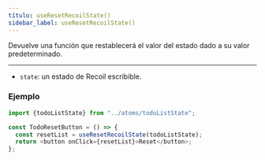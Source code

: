 ```yaml
---
título: useResetRecoilState()
sidebar_label: useResetRecoilState()
---
```


Devuelve una función que restablecerá el valor del estado dado a su valor predeterminado. 

---

- `state`: un estado de Recoil escribible.

### Ejemplo

```javascript
import {todoListState} from "../atoms/todoListState";

const TodoResetButton = () => {
  const resetList = useResetRecoilState(todoListState);
  return <button onClick={resetList}>Reset</button>;
};
```
